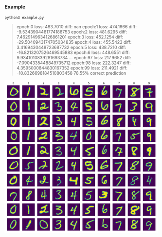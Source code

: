### Example 

`python3 example.py`

> epoch:0 loss: 483.7010	diff: nan
> epoch:1 loss: 474.1666	diff: -9.5343904481774188753
> epoch:2 loss: 481.6295	diff: 7.4629149634126861201
> epoch:3 loss: 452.1254	diff: -29.5040943174705034835
> epoch:4 loss: 455.5423	diff: 3.4169430448723687732
> epoch:5 loss: 438.7210	diff: -16.8213207526469545883
> epoch:6 loss: 448.6551	diff: 9.9341010839281693734
> ...
> epoch:97 loss: 217.9652	diff: -7.0904335448849735712
> epoch:98 loss: 222.3247	diff: 4.3595000844830167352
> epoch:99 loss: 211.4921	diff: -10.8326698184510803458
> 78.55% correct prediction


![](img.png)
